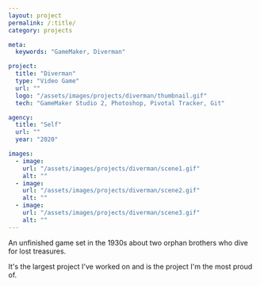 ```yaml
---
layout: project
permalink: /:title/
category: projects

meta:
  keywords: "GameMaker, Diverman"

project:
  title: "Diverman"
  type: "Video Game"
  url: ""
  logo: "/assets/images/projects/diverman/thumbnail.gif"
  tech: "GameMaker Studio 2, Photoshop, Pivotal Tracker, Git"

agency:
  title: "Self"
  url: ""
  year: "2020"

images:
  - image:
    url: "/assets/images/projects/diverman/scene1.gif"
    alt: ""
  - image:
    url: "/assets/images/projects/diverman/scene2.gif"
    alt: ""
  - image:
    url: "/assets/images/projects/diverman/scene3.gif"
    alt: ""
---
```

<p>

An unfinished game set in the 1930s about two orphan brothers who dive for lost treasures.

It's the largest project I've worked on and is the project I'm the most proud of. 

</p>



<br>

<br>
